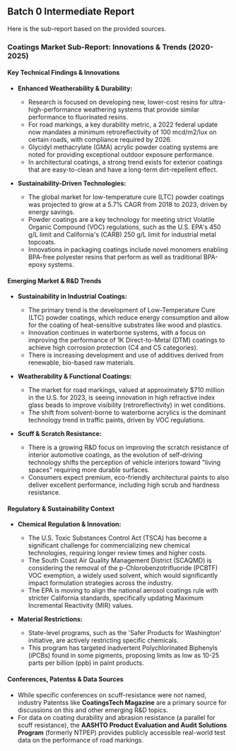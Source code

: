 ## Batch 0 Intermediate Report

Here is the sub-report based on the provided sources.

### **Coatings Market Sub-Report: Innovations & Trends (2020-2025)**

#### **Key Technical Findings & Innovations**

*   **Enhanced Weatherability & Durability:**
    *   Research is focused on developing new, lower-cost resins for ultra-high-performance weathering systems that provide similar performance to fluorinated resins.
    *   For road markings, a key durability metric, a 2022 federal update now mandates a minimum retroreflectivity of 100 mcd/m2/lux on certain roads, with compliance required by 2026.
    *   Glycidyl methacrylate (GMA) acrylic powder coating systems are noted for providing exceptional outdoor exposure performance.
    *   In architectural coatings, a strong trend exists for exterior coatings that are easy-to-clean and have a long-term dirt-repellent effect.

*   **Sustainability-Driven Technologies:**
    *   The global market for low-temperature cure (LTC) powder coatings was projected to grow at a 5.7% CAGR from 2018 to 2023, driven by energy savings.
    *   Powder coatings are a key technology for meeting strict Volatile Organic Compound (VOC) regulations, such as the U.S. EPA's 450 g/L limit and California's (CARB) 250 g/L limit for industrial metal topcoats.
    *   Innovations in packaging coatings include novel monomers enabling BPA-free polyester resins that perform as well as traditional BPA-epoxy systems.

#### **Emerging Market & R&D Trends**

*   **Sustainability in Industrial Coatings:**
    *   The primary trend is the development of Low-Temperature Cure (LTC) powder coatings, which reduce energy consumption and allow for the coating of heat-sensitive substrates like wood and plastics.
    *   Innovation continues in waterborne systems, with a focus on improving the performance of 1K Direct-to-Metal (DTM) coatings to achieve high corrosion protection (C4 and C5 categories).
    *   There is increasing development and use of additives derived from renewable, bio-based raw materials.

*   **Weatherability & Functional Coatings:**
    *   The market for road markings, valued at approximately $710 million in the U.S. for 2023, is seeing innovation in high refractive index glass beads to improve visibility (retroreflectivity) in wet conditions.
    *   The shift from solvent-borne to waterborne acrylics is the dominant technology trend in traffic paints, driven by VOC regulations.

*   **Scuff & Scratch Resistance:**
    *   There is a growing R&D focus on improving the scratch resistance of interior automotive coatings, as the evolution of self-driving technology shifts the perception of vehicle interiors toward "living spaces" requiring more durable surfaces.
    *   Consumers expect premium, eco-friendly architectural paints to also deliver excellent performance, including high scrub and hardness resistance.

#### **Regulatory & Sustainability Context**

*   **Chemical Regulation & Innovation:**
    *   The U.S. Toxic Substances Control Act (TSCA) has become a significant challenge for commercializing new chemical technologies, requiring longer review times and higher costs.
    *   The South Coast Air Quality Management District (SCAQMD) is considering the removal of the p-Chlorobenzotrifluoride (PCBTF) VOC exemption, a widely used solvent, which would significantly impact formulation strategies across the industry.
    *   The EPA is moving to align the national aerosol coatings rule with stricter California standards, specifically updating Maximum Incremental Reactivity (MIR) values.

*   **Material Restrictions:**
    *   State-level programs, such as the 'Safer Products for Washington' initiative, are actively restricting specific chemicals.
    *   This program has targeted inadvertent Polychlorinated Biphenyls (iPCBs) found in some pigments, proposing limits as low as 10-25 parts per billion (ppb) in paint products.

#### **Conferences, Patentss & Data Sources**

*   While specific conferences on scuff-resistance were not named, industry Patentss like **CoatingsTech Magazine** are a primary source for discussions on this and other emerging R&D topics.
*   For data on coating durability and abrasion resistance (a parallel for scuff resistance), the **AASHTO Product Evaluation and Audit Solutions Program** (formerly NTPEP) provides publicly accessible real-world test data on the performance of road markings.